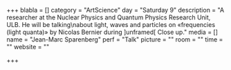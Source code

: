 +++
blabla = []
category = "ArtScience"
day = "Saturday 9"
description = "A researcher at the Nuclear Physics and Quantum Physics Research Unit, ULB. He will be talking\nabout light, waves and particles on «frequencies (light quanta)» by Nicolas Bernier during ]unframed[ Close up."
media = []
name = "Jean-Marc Sparenberg"
perf = "Talk"
picture = ""
room = ""
time = ""
website = ""

+++
